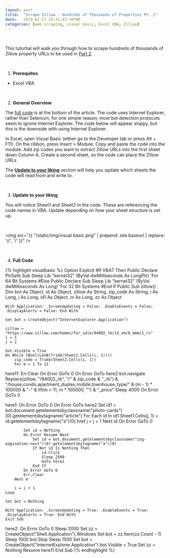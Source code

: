 ```yaml
---
layout: post
title:  "Scrape Zillow - Hundreds of Thousands of Properties Pt. 1"
date:   2019-02-17 19:31:43 +0700
categories: [web scraping, visual basic, Excel VBA, Zillow]
---
```


<br>

This tutortial will walk you through how to scrape hundreds of thousands of Zillow property URLs to be used in <a href="/python/web%20scraping/zillow/2019/02/10/Scrape-Zillow-Hundreds-of-Thousands-of-Properties-Pt.-2-without-Tax-Data.html">Part 2</a>.

<br>

<ol start="1"><li><b>Prerequites</b></li></ol>

<ul><li>Excel VBA</li></ul>

<br>

<ol start="2"><li><b>General Overview</b></li></ol>

The <a href="#full-code">full code</a> is at the bottom of the article. The code uses Internet Explorer, rather than Selenium, for one simple reason; most bot detection protocols seem to ignore Internet Explorer. The code below will appear sloppy, but this is the downside with using Internet Explorer.

In Excel, open Visual Basic (either go to the Developer tab or press Alt + F11). On the ribbon, press Insert > Module. Copy and paste the code into the module. Add zip codes you want to extract Zillow URLs into the first sheet down Column A. Create a second sheet, so the code can place the Zillow URLs.

The <b><a href="#update-to-your-liking">Update to your liking</a></b> section will help you update which sheets the code will read from and write to.

<br>

<ol start="3" id="update-to-your-liking"><li><b>Update to your liking</b></li></ol>

You will notice Sheet1 and Sheet2 in the code. These are referencing the code names in VBA. Update depending on how your sheet structure is set up.

<br>

<img src="{{ "/static/img/visual basic.png" | prepend: site.baseurl | replace: '//', '/' }}" />

<br>

<ol start="4" id="full-code"><li><b>Full Code</b></li></ol>

{% highlight visualbasic %}
Option Explicit
#If VBA7 Then
    Public Declare PtrSafe Sub Sleep Lib "kernel32" (ByVal dwMilliseconds As LongPtr) 'For 64 Bit Systems
#Else
    Public Declare Sub Sleep Lib "kernel32" (ByVal dwMilliseconds As Long) 'For 32 Bit Systems
#End If
Public Sub zillow()
    Dim bot As Object, id As Object, zillow As String, zip_code As String, i As Long, j As Long, id1 As Object, m As Long, zz As Object
    
    With Application: .ScreenUpdating = False: .EnableEvents = False: .DisplayAlerts = False: End With
        
    Set bot = CreateObject("InternetExplorer.Application")
    
    zillow = "https://www.zillow.com/homes/for_sale/94002_rb/13_zm/0_mmm/1_rs"
    i = 1
    j = 2
    
    bot.Visible = True
    Do While CBool(LenB(Trim$(Sheet2.Cells(i, 1))))
        zip_code = Trim$(Sheet2.Cells(i, 1))
        For m = 1 To 11
here11:
            Err.Clear
            On Error GoTo 0
            On Error GoTo here2
                bot.navigate Replace(zillow, "/94002_rb", "/" & zip_code & "_rb") & "/house,condo,apartment_duplex,mobile,townhouse_type/" & (m - 1) * 100000 & "-" & IIf(m < 11, m * 100000, "") & "_price"
                Sleep 4000
            On Error GoTo 0
            
here1:
            On Error GoTo 0
            On Error GoTo here2
                Set id1 = bot.document.getelementsbyclassname("photo-cards")(0).getelementsbytagname("article")
                For Each id In id1
                    Sheet1.Cells(j, 1) = id.getelementsbytagname("a")(0).href
                    j = j + 1
                Next id
            On Error GoTo 0
            
            Set id = Nothing
            On Error Resume Next
                Set id = bot.document.getelementsbyclassname("zsg-pagination-next")(0).getelementsbytagname("a")(0)
                If Not id Is Nothing Then
                    id.Click
                    Sleep 2500
                    GoTo here1
                End If
            On Error GoTo 0
            Err.Clear
        Next m
        
        i = i + 1
    Loop
    
    Set bot = Nothing
    
    With Application: .ScreenUpdating = True: .EnableEvents = True: .DisplayAlerts = True: End With
    Exit Sub
here2:
    On Error GoTo 0
    Sleep 2000
    Set zz = CreateObject("Shell.Application").Windows
    Set bot = zz.Item(zz.Count - 1)
    Sleep 1000
    bot.Stop
    Sleep 1500
    Set bot = CreateObject("InternetExplorer.Application")
    bot.Visible = True
    Set zz = Nothing
    Resume here11
End Sub
{% endhighlight %}
